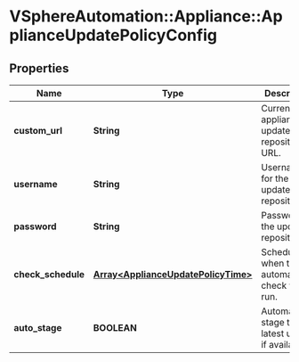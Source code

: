 # VSphereAutomation::Appliance::ApplianceUpdatePolicyConfig

## Properties
Name | Type | Description | Notes
------------ | ------------- | ------------- | -------------
**custom_url** | **String** | Current appliance update repository URL. | [optional] 
**username** | **String** | Username for the update repository | [optional] 
**password** | **String** | Password for the update repository | [optional] 
**check_schedule** | [**Array&lt;ApplianceUpdatePolicyTime&gt;**](ApplianceUpdatePolicyTime.md) | Schedule when the automatic check will be run. | 
**auto_stage** | **BOOLEAN** | Automatically stage the latest update if available. | 


